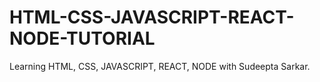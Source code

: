 # HTML-CSS-JAVASCRIPT-REACT-NODE-TUTORIAL
 Learning HTML, CSS, JAVASCRIPT, REACT, NODE with Sudeepta Sarkar.
